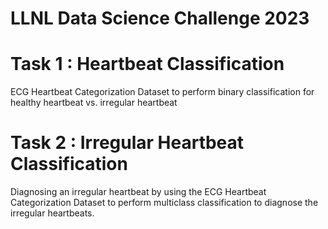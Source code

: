 # LLNL Data Science Challenge 2023

# Task 1 : Heartbeat Classification
ECG Heartbeat Categorization Dataset to perform binary classification for healthy heartbeat vs. irregular heartbeat


# Task 2 : Irregular Heartbeat Classification
Diagnosing an irregular heartbeat by using the ECG Heartbeat Categorization Dataset to perform multiclass classification to diagnose the irregular heartbeats.

